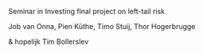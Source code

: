 Seminar in Investing final project on left-tail risk

Job van Onna, Pien Küthe, Timo Stuij, Thor Hogerbrugge

& hopelijk Tim Bollerslev
